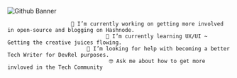 ![Github Banner](https://user-images.githubusercontent.com/43870819/233871837-ebc0d097-6258-4dcc-b189-06d6570e711e.png)


                        🔭 I’m currently working on getting more involved in open-source and blogging on Hashnode. 
                                   🌱 I’m currently learning UX/UI ~ Getting the creative juices flowing. 
                             🤔 I’m looking for help with becoming a better Tech Writer for DevRel purposes.
                                    🤓 Ask me about how to get more invloved in the Tech Community






